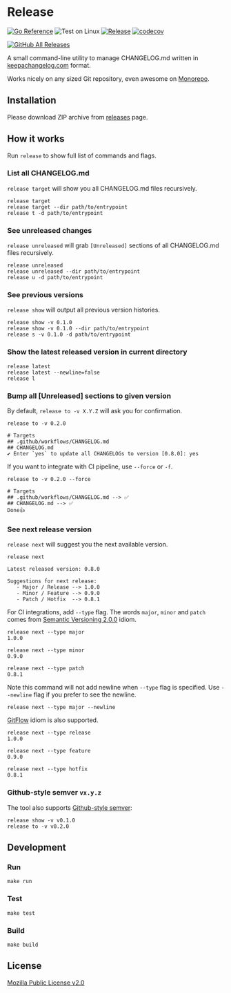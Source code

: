 # Release

[![Go Reference](https://pkg.go.dev/badge/github.com/tomodian/release.svg)](https://pkg.go.dev/github.com/tomodian/release)
![Test on Linux](https://github.com/tomodian/release/workflows/Test%20on%20Linux/badge.svg?branch=develop)
[![Release](https://github.com/tomodian/release/actions/workflows/release.yml/badge.svg)](https://github.com/tomodian/release/actions/workflows/release.yml)
[![codecov](https://codecov.io/gh/tomodian/release/branch/develop/graph/badge.svg)](https://codecov.io/gh/tomodian/release)

[![GitHub All Releases](https://img.shields.io/github/downloads/tomodian/release/total?style=social)](https://github.com/tomodian/release/releases)

A small command-line utility to manage CHANGELOG.md written in [keepachangelog.com](https://keepachangelog.com) format.

Works nicely on any sized Git repository, even awesome on [Monorepo](https://en.wikipedia.org/wiki/Monorepo).

## Installation

Please download ZIP archive from [releases](https://github.com/tomodian/release/releases) page.

## How it works

Run `release` to show full list of commands and flags.

### List all CHANGELOG.md

`release target` will show you all CHANGELOG.md files recursively.

    release target
    release target --dir path/to/entrypoint
    release t -d path/to/entrypoint

### See unreleased changes

`release unreleased` will grab `[Unreleased]` sections of all CHANGELOG.md files recursively.

    release unreleased
    release unreleased --dir path/to/entrypoint
    release u -d path/to/entrypoint

### See previous versions

`release show` will output all previous version histories.

    release show -v 0.1.0
    release show -v 0.1.0 --dir path/to/entrypoint
    release s -v 0.1.0 -d path/to/entrypoint

### Show the latest released version in current directory

    release latest
    release latest --newline=false
    release l

### Bump all [Unreleased] sections to given version

By default, `release to -v X.Y.Z` will ask you for confirmation.

    release to -v 0.2.0

    # Targets
    ## .github/workflows/CHANGELOG.md
    ## CHANGELOG.md
    ✔ Enter `yes` to update all CHANGELOGs to version [0.8.0]: yes

If you want to integrate with CI pipeline, use `--force` or `-f`.

    release to -v 0.2.0 --force

    # Targets
    ## .github/workflows/CHANGELOG.md --> ✅
    ## CHANGELOG.md --> ✅
    Done👍

### See next release version

`release next` will suggest you the next available version.

    release next

    Latest released version: 0.8.0

    Suggestions for next release:
       - Major / Release --> 1.0.0
       - Minor / Feature --> 0.9.0
       - Patch / Hotfix  --> 0.8.1

For CI integrations, add `--type` flag.
The words `major`, `minor` and `patch` comes from [Semantic Versioning 2.0.0](https://semver.org) idiom.

    release next --type major
    1.0.0

    release next --type minor
    0.9.0

    release next --type patch
    0.8.1

Note this command will not add newline when `--type` flag is specified.
Use `--newline` flag if you prefer to see the newline.

    release next --type major --newline

[GitFlow](https://www.atlassian.com/git/tutorials/comparing-workflows/gitflow-workflow) idiom is also supported.

    release next --type release
    1.0.0

    release next --type feature
    0.9.0

    release next --type hotfix
    0.8.1

### Github-style semver `vx.y.z`

The tool also supports [Github-style semver](https://semver.org/#is-v123-a-semantic-version):

    release show -v v0.1.0
    release to -v v0.2.0

## Development

### Run

    make run

### Test

    make test

### Build

    make build

## License

[Mozilla Public License v2.0](LICENSE)
